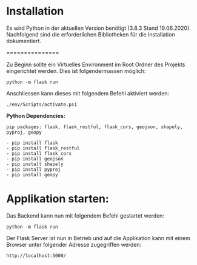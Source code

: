 Installation
=============================

Es wird Python in der aktuellen Version benötigt (3.8.3 Stand 19.06.2020). <br />
Nachfolgend sind die erforderlichen Bibliotheken für die Installation dokumentiert.

===============

Zu Beginn sollte ein Virtuelles Environment im Root Ordner des Projekts eingerichtet werden. Dies ist folgendermassen möglich:
    
    python -m flask run

Anschliessen kann dieses mit folgendem Befehl aktiviert werden:
    
    ./env/Scripts/activate.ps1

**Python Dependencies:**

    pip packages: flask, flask_restful, flask_cors, geojson, shapely, pyproj, geopy
    
    - pip install flask
    - pip install flask_restful
    - pip install flask_cors
    - pip install geojson
    - pip install shapely
    - pip install pyproj
    - pip install geopy
    

Applikation starten:
=============================

Das Backend kann nun mit folgendem Befehl gestartet werden:
    
    python -m flask run
    
Der Flask Server ist nun in Betrieb und auf die Applikation kann mit einem Browser unter folgender Adresse zugegriffen werden:

    http://localhost:5000/
  

